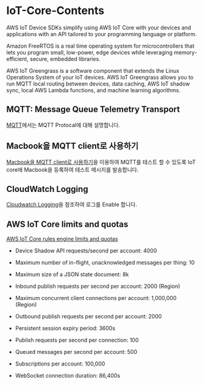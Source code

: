 # IoT-Core-Contents


AWS IoT Device SDKs simplify using AWS IoT Core with your devices and
applications with an API tailored to your programming language or platform.

Amazon FreeRTOS is a real time operating system for microcontrollers that lets you
program small, low-power, edge devices while leveraging memory-efficient, secure,
embedded libraries.

AWS IoT Greengrass is a software component that extends the Linux Operations
System of your IoT devices. AWS IoT Greengrass allows you to run MQTT local routing
between devices, data caching, AWS IoT shadow sync, local AWS Lambda functions,
and machine learning algorithms. 

## MQTT: Message Queue Telemetry Transport

[MQTT](https://github.com/kyopark2014/IoT-Core-Contents/blob/main/mqtt.md)에서는 MQTT Protocal에 대해 설명합니다. 

## Macbook을 MQTT client로 사용하기

[Macbook을 MQTT client로 사용하기](https://github.com/kyopark2014/IoT-Core-Contents/tree/main/MQTT-client-using-mac)을 이용하여 MQTT를 테스트 할 수 있도록 IoT core에 Macbook을 등록하여 테스트 메시지를 발송합니다. 


## CloudWatch Logging

[Cloudwatch Logging](https://github.com/kyopark2014/IoT-Core-Contents/blob/main/cloudwatch.md)을 참조하여 로그를 Enable 합니다. 


## AWS IoT Core limits and quotas

[AWS IoT Core rules engine limits and quotas](https://docs.aws.amazon.com/general/latest/gr/iot-core.html#limits_iot)

- Device Shadow API requests/second per account: 4000

- Maximum number of in-flight, unacknowledged messages per thing: 10

- Maximum size of a JSON state document: 8k

- Inbound publish requests per second per account: 2000 (Region)

- Maximum concurrent client connections per account: 1,000,000 (Region)

- Outbound publish requests per second per account: 2000

- Persistent session expiry period: 3600s

- Publish requests per second per connection: 100

- Queued messages per second per account: 500

- Subscriptions per account: 100,000

- WebSocket connection duration: 86,400s

